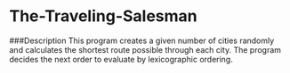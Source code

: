 # The-Traveling-Salesman

###Description
This program creates a given number of cities randomly and calculates the shortest route possible through each city. The program decides the next order to evaluate by lexicographic ordering. 